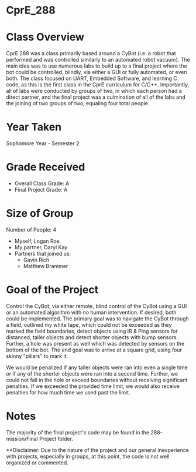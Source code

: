 # CprE_288
# Class Overview
CprE 288 was a class primarily based around a CyBot (i.e. a robot that performed and was controlled similarly to an automated robot vacuum). The main idea was to use numerous labs to build up to a final project where the bot could be controlled, blindly, via either a GUI or fully automated, or even both. The class focused on UART, Embedded Software, and learning C code, as this is the first class in the CprE curriculum for C/C++. Importantly, all of labs were conducted by groups of two, in which each person had a direct partner, and the final project was a culmination of all of the labs and the joining of two groups of two, equaling four total people.

# Year Taken
Sophomore Year - Semester 2

# Grade Received
* Overall Class Grade: A
* Final Project Grade: A

# Size of Group
Number of People: 4
* Myself, Logan Roe
* My partner, Daryl Kay
* Partners that joined us:
  * Gavin Rich
  * Matthew Brammer

# Goal of the Project
Control the CyBot, via either remote, blind control of the CyBot using a GUI or an automated algorithm with no human intervention. If desired, both could be implemented. The primary goal was to navigate the CyBot through a field, outlined my white tape, which could not be exceeded as they marked the field boundaries, detect objects using IR & Ping sensors for distanced, taller objects and detect shorter objects with bump sensors. Further, a hole was present as well which was detected by sensors on the bottom of the bot. The end goal was to arrive at a square grid, using four skinny "pillars" to mark it.

We would be penalized if any taller objects were ran into even a single time or if any of the shorter objects were ran into a second time. Further, we could not fall in the hole or exceed boundaries without receiving significant penalties. If we exceeded the provided time limit, we would also receive penalties for how much time we used past the limit.

# Notes
The majority of the final project's code may be found in the 288-mission/Final Project folder.

**Disclaimer: Due to the nature of the project and our general inexperience with projects, especially in groups, at this point, the code is not well organized or commented.
